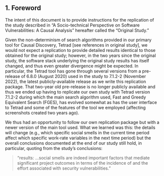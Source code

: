 ## 1. Foreword

The intent of this document is to provide instructions for the replication of the study described in “A Socio-technical Perspective on Software Vulnerabilities: A Causal Analysis” hereafter called the “Original Study.”

Given the non-determinism of search algorithms provided in our primary tool for Causal Discovery, Tetrad [see references in original study], we would not expect a replication to provide detailed results identical to those obtained for the original study; however, in the two years since the original study, the software stack underlying the original study results has itself changed, and thus even greater divergence might be expected. In particular, the Tetrad tool has gone through several versions from a pre-release of 6.8.0 (August 2020) used in the study to 7.1.2-2 (November 2022), the latest publicly-available release as we write this replication package. That two-year old pre-release is no longer publicly available and thus we ended up having to replicate our own study with Tetrad version 7.1.2-2 during which the main search algorithm used, Fast and Greedy Equivalent Search (FGES), has evolved somewhat as has the user interface to Tetrad and some of the features of the tool we employed (affecting screenshots created two years ago).

We thus had an opportunity to follow our own replication package but with a newer version of the main tool used. What we learned was this: the details will change (e.g., which specific social smells in the current time period affect which specific work-rate variables in the next time period) but the overall conclusions documented at the end of our study still hold, in particular, quoting from the study’s conclusions:

> “results: …social smells are indeed important factors that mediate significant project outcomes in terms of the incidence of and the effort associated with security vulnerabilities.”
